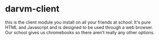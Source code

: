 # darvm-client

this is the client module you install on all your friends at school. It's pure HTML and Javascript and is designed to be used through a web browser. Our school gives us chromebooks so there aren't really any other options.
